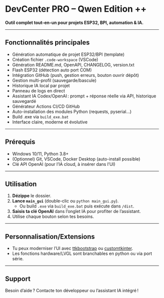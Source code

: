# DevCenter PRO – Qwen Edition ++

**Outil complet tout-en-un pour projets ESP32, BPI, automation & IA.**

---

## Fonctionnalités principales

- Génération automatique de projet ESP32/BPI (template)
- Création fichier `.code-workspace` (VSCode)
- Génération README.md, OpenAPI, CHANGELOG, version.txt
- Flash ESP32 (détection auto port COM)
- Intégration GitHub (push, gestion erreurs, bouton ouvrir dépôt)
- Gestion multi-profil (sauvegarde/bascule)
- Historique IA local par projet
- Panneau de logs en direct
- Assistant IA Codex/OpenAI : prompt + réponse réelle via API, historique sauvegardé
- Générateur Actions CI/CD GitHub
- Auto-installation des modules Python (requests, pyserial…)
- Build .exe via `build_exe.bat`
- Interface claire, moderne et évolutive

---

## Prérequis

- Windows 10/11, Python 3.8+
- (Optionnel) Git, VSCode, Docker Desktop (auto-install possible)
- Clé API OpenAI (pour l’IA cloud, à insérer dans l’UI)

---

## Utilisation

1. **Dézippe** le dossier.
2. **Lance `main_gui`** (double-clic ou `python main_gui.py`).
   - Ou build `.exe` via `build_exe.bat` puis exécute dans `/dist`.
3. **Saisis ta clé OpenAI** dans l’onglet IA pour profiter de l’assistant.
4. Utilise chaque bouton selon tes besoins.

---

## Personnalisation/Extensions

- Tu peux moderniser l’UI avec [ttkbootstrap](https://ttkbootstrap.readthedocs.io/) ou [customtkinter](https://github.com/TomSchimansky/CustomTkinter).
- Les fonctions hardware/LVGL sont branchables en python ou via port série.

---

## Support

Besoin d’aide ? Contacte ton développeur ou l’assistant IA intégré !
